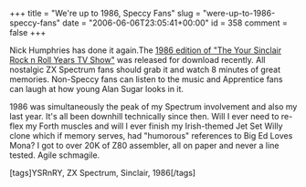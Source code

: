 +++
title = "We're up to 1986, Speccy Fans"
slug = "were-up-to-1986-speccy-fans"
date = "2006-06-06T23:05:41+00:00"
id = 358
comment = false
+++

Nick Humphries has done it again.The [1986 edition of "The Your Sinclair Rock n Roll Years TV Show"](http://www.ysrnry.co.uk/tvprog/downloads.htm) was released for download recently. All nostalgic ZX Spectrum fans should grab it and watch 8 minutes of great memories. Non-Speccy fans can listen to the music and Apprentice fans can laugh at how young Alan Sugar looks in it.

1986 was simultaneously the peak of my Spectrum involvement and also my last year. It's all been downhill technically since then. Will I ever need to re-flex my Forth muscles and will I ever finish my Irish-themed Jet Set Willy clone which if memory serves, had "humorous" references to Big Ed Loves Mona? I got to over 20K of Z80 assembler, all on paper and never a line tested. Agile schmagile.

[tags]YSRnRY, ZX Spectrum, Sinclair, 1986[/tags]
